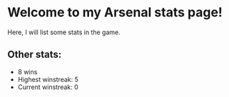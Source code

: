 # Welcome to my Arsenal stats page!
Here, I will list some stats in the game.

## Other stats:
- 8 wins
- Highest winstreak: 5
- Current winstreak: 0
